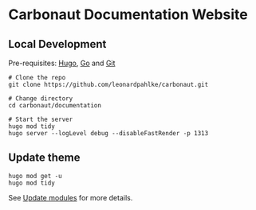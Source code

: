# Carbonaut Documentation Website

## Local Development

Pre-requisites: [Hugo](https://gohugo.io/getting-started/installing/), [Go](https://golang.org/doc/install) and [Git](https://git-scm.com)

```shell
# Clone the repo
git clone https://github.com/leonardpahlke/carbonaut.git

# Change directory
cd carbonaut/documentation

# Start the server
hugo mod tidy
hugo server --logLevel debug --disableFastRender -p 1313
```

## Update theme

```shell
hugo mod get -u
hugo mod tidy
```

See [Update modules](https://gohugo.io/hugo-modules/use-modules/#update-modules) for more details.

